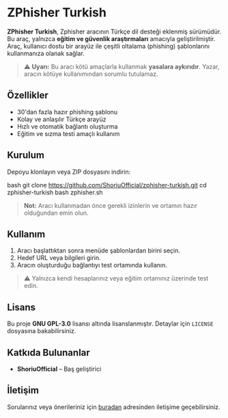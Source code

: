 
# ZPhisher Turkish

**ZPhisher Turkish**, Zphisher aracının Türkçe dil desteği eklenmiş sürümüdür. Bu araç, yalnızca **eğitim ve güvenlik araştırmaları** amacıyla geliştirilmiştir. Araç, kullanıcı dostu bir arayüz ile çeşitli oltalama (phishing) şablonlarını kullanmanıza olanak sağlar.

> ⚠️ **Uyarı:** Bu aracı kötü amaçlarla kullanmak **yasalara aykırıdır**. Yazar, aracın kötüye kullanımından sorumlu tutulamaz.

## Özellikler

- 30'dan fazla hazır phishing şablonu  
- Kolay ve anlaşılır Türkçe arayüz  
- Hızlı ve otomatik bağlantı oluşturma  
- Eğitim ve sızma testi amaçlı kullanım  

## Kurulum

Depoyu klonlayın veya ZIP dosyasını indirin:

bash
git clone https://github.com/ShoriuOfficial/zphisher-turkish.git
cd zphisher-turkish
bash zphisher.sh

> **Not:** Aracı kullanmadan önce gerekli izinlerin ve ortamın hazır olduğundan emin olun.

## Kullanım

1. Aracı başlattıktan sonra menüde şablonlardan birini seçin.
2. Hedef URL veya bilgileri girin.
3. Aracın oluşturduğu bağlantıyı test ortamında kullanın.

> ⚠️ Yalnızca kendi hesaplarınız veya eğitim ortamınız üzerinde test edin.

## Lisans

Bu proje **GNU GPL-3.0** lisansı altında lisanslanmıştır. Detaylar için `LICENSE` dosyasına bakabilirsiniz.

## Katkıda Bulunanlar

* **ShoriuOfficial** – Baş geliştirici

## İletişim

Sorularınız veya önerileriniz için [buradan](https://dc.gg/shoriuxqherox) adresinden iletişime geçebilirsiniz.


